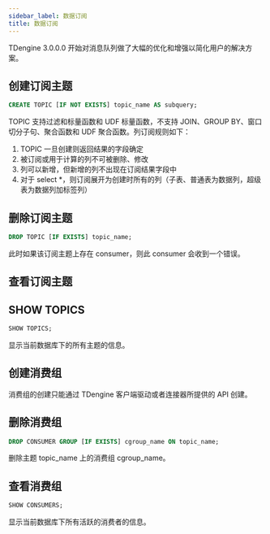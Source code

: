```yaml
---
sidebar_label: 数据订阅
title: 数据订阅
---
```


TDengine 3.0.0.0 开始对消息队列做了大幅的优化和增强以简化用户的解决方案。

## 创建订阅主题

```sql
CREATE TOPIC [IF NOT EXISTS] topic_name AS subquery;
```


TOPIC 支持过滤和标量函数和 UDF 标量函数，不支持 JOIN、GROUP BY、窗口切分子句、聚合函数和 UDF 聚合函数。列订阅规则如下：

1. TOPIC 一旦创建则返回结果的字段确定
2. 被订阅或用于计算的列不可被删除、修改
3. 列可以新增，但新增的列不出现在订阅结果字段中
4. 对于 select \*，则订阅展开为创建时所有的列（子表、普通表为数据列，超级表为数据列加标签列）


## 删除订阅主题

```sql
DROP TOPIC [IF EXISTS] topic_name;
```

此时如果该订阅主题上存在 consumer，则此 consumer 会收到一个错误。

## 查看订阅主题

## SHOW TOPICS

```sql
SHOW TOPICS;
```

显示当前数据库下的所有主题的信息。

## 创建消费组

消费组的创建只能通过 TDengine 客户端驱动或者连接器所提供的 API 创建。

## 删除消费组

```sql
DROP CONSUMER GROUP [IF EXISTS] cgroup_name ON topic_name;
```

删除主题 topic_name 上的消费组 cgroup_name。

## 查看消费组

```sql
SHOW CONSUMERS;
```

显示当前数据库下所有活跃的消费者的信息。
